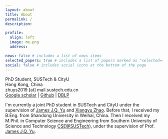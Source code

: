 ```yaml
---
layout: about
title: About
permalink: /
description:

profile:
  align: left
  image: me.png
  address:

news: false # includes a list of news items
selected_papers: true # includes a list of papers marked as "selected={true}"
social: false # includes social icons at the bottom of the page
---
```


PhD Student, SUSTech & CityU<br>
Hong Kong, China<br>
zhuys2019 [at] mail.sustech.edu.cn<br>
[Google scholar](https://scholar.google.com/) | [Github](https://github.com/YasoZ) | [DBLP](https://dblp.org/pid/286/7280.html)

I'm currently a joint PhD student in SUSTech and CityU under the supervision of [James J.Q. Yu](https://jamesyu.me/) and [Xiangyu Zhao](https://zhaoxyai.github.io/).
Before that, I received my B.Eng. from Shandong University in Weihai, China. Then I received my M.Phil. in Computer Science and Engineering from Southern University of Science and Technology [CSE@SUSTech](https://cse.sustech.edu.cn/)), under the supervision of Prof. [James J.Q. Yu](https://jamesyu.me/).
